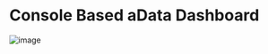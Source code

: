 # Console Based aData Dashboard

![image](https://github.com/user-attachments/assets/bce2ecd6-8fdf-4deb-94a6-908c54ec1145)
